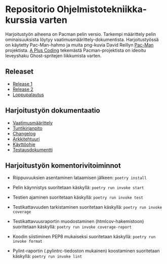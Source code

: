 # Repositorio Ohjelmistotekniikka-kurssia varten
Harjoitustyön aiheena on Pacman pelin versio. Tarkempi määrittely pelin ominaisuuksista löytyy vaatimusmäärittely-dokumentista. Harjoitustyössä on käytetty Pac-Man-hahmo ja muita png-kuvia David Reillyn [Pac-Man](https://github.com/greyblue9/pacman-python) projektista. [A Plus Coding](https://github.com/a-plus-coding/pacman-with-python) tekemästä Pacman-projektista on ideoitu leveyshaku Ghost-spritejen liikkumista varten.

## Releaset
- [Release 1](https://github.com/henriimmonen/ot-harjoitustyo/releases/tag/Viikko5)
- [Release 2](https://github.com/henriimmonen/ot-harjoitustyo/releases/tag/Viikko6)
- [Loppupalautus](https://github.com/henriimmonen/ot-harjoitustyo/releases/tag/Loppupalautus)

## Harjoitustyön dokumentaatio
- [Vaatimusmäärittely](https://github.com/henriimmonen/ot-harjoitustyo/blob/master/dokumentaatio/vaatimusmaarittely.md)
- [Tuntikirjanpito](https://github.com/henriimmonen/ot-harjoitustyo/blob/master/dokumentaatio/tuntikirjanpito.md)
- [Changelog](https://github.com/henriimmonen/ot-harjoitustyo/blob/master/dokumentaatio/changelog.md)
- [Arkkitehtuuri](https://github.com/henriimmonen/ot-harjoitustyo/blob/master/dokumentaatio/arkkitehtuuri.md)
- [Käyttöohje](https://github.com/henriimmonen/ot-harjoitustyo/blob/master/dokumentaatio/kayttoohje.md)
- [Testausdokumentti](https://github.com/henriimmonen/ot-harjoitustyo/blob/master/dokumentaatio/testausdokumentti.md)

## Harjoitustyön komentorivitoiminnot
- Riippuvuuksien asentaminen lataamisen jälkeen:
```poetry install```

- Pelin käynnistys suoritetaan käskyllä:
```poetry run invoke start```

- Testien ajaminen suoritetaan käskyllä:
```poetry run invoke test```

- Testikattavuuden tarkistaminen suoritetaan käskyllä:
```poetry run invoke coverage```

- Testikattavuusraportin muodostaminen (htmlcov-hakemistoon) suoritetaan käskyllä:
```poetry run invoke coverage-report```

- Koodin siistiminen PEP8 mukaiseksi suoritetaan käskyllä:
```poetry run invoke format```

- Pylint-raportin (.pylintrc-tiedoston mukainen) koostaminen suoritetaan käskyllä:
```poetry run invoke lint```
